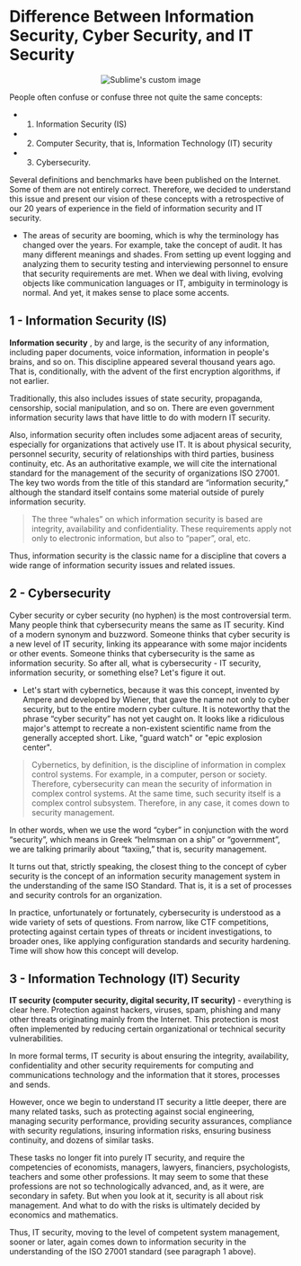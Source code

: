 # Difference Between Information Security, Cyber Security, and IT Security

 <p align="center">
  <img src="https://github.com/paulveillard/cybersecurity-infosec/blob/main/img/basics.png?raw=true" alt="Sublime's custom image"/>
</p>

People often confuse or confuse three not quite the same concepts:

- 1) Information Security (IS)


- 2) Computer Security, that is, Information Technology (IT) security

- 3) Cybersecurity. 

Several definitions and benchmarks have been published on the Internet. Some of them are not entirely correct. Therefore, we decided to understand this issue and present our vision of these concepts with a retrospective of our 20 years of experience in the field of information security and IT security.

- The areas of security are booming, which is why the terminology has changed over the years. For example, take the concept of audit. It has many different meanings and shades. From setting up event logging and analyzing them to security testing and interviewing personnel to ensure that security requirements are met. When we deal with living, evolving objects like communication languages or IT, ambiguity in terminology is normal. And yet, it makes sense to place some accents.

## 1 - Information Security (IS)
**Information security** , by and large, is the security of any information, including paper documents, voice information, information in people's brains, and so on. This discipline appeared several thousand years ago. That is, conditionally, with the advent of the first encryption algorithms, if not earlier.

Traditionally, this also includes issues of state security, propaganda, censorship, social manipulation, and so on. There are even government information security laws that have little to do with modern IT security.

Also, information security often includes some adjacent areas of security, especially for organizations that actively use IT. It is about physical security, personnel security, security of relationships with third parties, business continuity, etc. As an authoritative example, we will cite the international standard for the management of the security of organizations ISO 27001. The key two words from the title of this standard are “information security,” although the standard itself contains some material outside of purely information security.

> The three “whales” on which information security is based are integrity, availability and confidentiality. These requirements apply not only to electronic information, but also to “paper”, oral, etc.

Thus, information security is the classic name for a discipline that covers a wide range of information security issues and related issues.

## 2 - Cybersecurity

Cyber security or cyber security (no hyphen) is the most controversial term. Many people think that cybersecurity means the same as IT security. Kind of a modern synonym and buzzword. Someone thinks that cyber security is a new level of IT security, linking its appearance with some major incidents or other events. Someone thinks that cybersecurity is the same as information security. So after all, what is cybersecurity - IT security, information security, or something else? Let's figure it out.

- Let's start with cybernetics, because it was this concept, invented by Ampere and developed by Wiener, that gave the name not only to cyber security, but to the entire modern cyber culture. It is noteworthy that the phrase “cyber security” has not yet caught on. It looks like a ridiculous major's attempt to recreate a non-existent scientific name from the generally accepted short. Like, "guard watch" or "epic explosion center".

> Cybernetics, by definition, is the discipline of information in complex control systems. For example, in a computer, person or society. Therefore, cybersecurity can mean the security of information in complex control systems. At the same time, such security itself is a complex control subsystem. Therefore, in any case, it comes down to security management.

In other words, when we use the word “cyber” in conjunction with the word “security”, which means in Greek “helmsman on a ship” or “government”, we are talking primarily about “taxiing,” that is, security management.

It turns out that, strictly speaking, the closest thing to the concept of cyber security is the concept of an information security management system in the understanding of the same ISO Standard. That is, it is a set of processes and security controls for an organization.

In practice, unfortunately or fortunately, cybersecurity is understood as a wide variety of sets of questions. From narrow, like CTF competitions, protecting against certain types of threats or incident investigations, to broader ones, like applying configuration standards and security hardening. Time will show how this concept will develop.


## 3 - Information Technology (IT) Security

**IT security (computer security, digital security, IT security)** - everything is clear here. Protection against hackers, viruses, spam, phishing and many other threats originating mainly from the Internet. This protection is most often implemented by reducing certain organizational or technical security vulnerabilities.

In more formal terms, IT security is about ensuring the integrity, availability, confidentiality and other security requirements for computing and communications technology and the information that it stores, processes and sends.

However, once we begin to understand IT security a little deeper, there are many related tasks, such as protecting against social engineering, managing security performance, providing security assurances, compliance with security regulations, insuring information risks, ensuring business continuity, and dozens of similar tasks.

These tasks no longer fit into purely IT security, and require the competencies of economists, managers, lawyers, financiers, psychologists, teachers and some other professions. It may seem to some that these professions are not so technologically advanced, and, as it were, are secondary in safety. But when you look at it, security is all about risk management. And what to do with the risks is ultimately decided by economics and mathematics.

Thus, IT security, moving to the level of competent system management, sooner or later, again comes down to information security in the understanding of the ISO 27001 standard (see paragraph 1 above).
